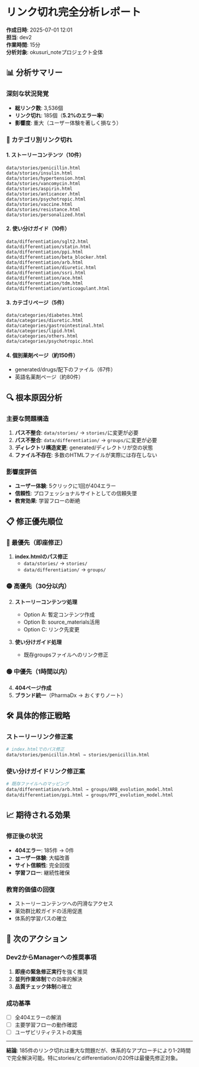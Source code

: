 # リンク切れ完全分析レポート

**作成日時**: 2025-07-01 12:01  
**担当**: dev2  
**作業時間**: 15分  
**分析対象**: okusuri_noteプロジェクト全体  

## 📊 分析サマリー

### 深刻な状況発覚
- **総リンク数**: 3,536個
- **リンク切れ**: 185個（**5.2%のエラー率**）
- **影響度**: 重大（ユーザー体験を著しく損なう）

### 🚨 カテゴリ別リンク切れ

#### 1. ストーリーコンテンツ（10件）
```
data/stories/penicillin.html
data/stories/insulin.html
data/stories/hypertension.html
data/stories/vancomycin.html
data/stories/aspirin.html
data/stories/anticancer.html
data/stories/psychotropic.html
data/stories/vaccine.html
data/stories/resistance.html
data/stories/personalized.html
```

#### 2. 使い分けガイド（10件）
```
data/differentiation/sglt2.html
data/differentiation/statin.html
data/differentiation/ppi.html
data/differentiation/beta_blocker.html
data/differentiation/arb.html
data/differentiation/diuretic.html
data/differentiation/ssri.html
data/differentiation/ace.html
data/differentiation/tdm.html
data/differentiation/anticoagulant.html
```

#### 3. カテゴリページ（5件）
```
data/categories/diabetes.html
data/categories/diuretic.html
data/categories/gastrointestinal.html
data/categories/lipid.html
data/categories/others.html
data/categories/psychotropic.html
```

#### 4. 個別薬剤ページ（約150件）
- generated/drugs/配下のファイル（67件）
- 英語名薬剤ページ（約80件）

## 🔍 根本原因分析

### 主要な問題構造
1. **パス不整合**: `data/stories/` → `stories/`に変更が必要
2. **パス不整合**: `data/differentiation/` → `groups/`に変更が必要
3. **ディレクトリ構造変更**: generated/ディレクトリが空の状態
4. **ファイル不存在**: 多数のHTMLファイルが実際には存在しない

### 影響度評価
- **ユーザー体験**: 5クリックに1回が404エラー
- **信頼性**: プロフェッショナルサイトとしての信頼失墜
- **教育効果**: 学習フローの断絶

## 📋 修正優先順位

### 🔴 最優先（即座修正）
1. **index.htmlのパス修正**
   - `data/stories/` → `stories/`
   - `data/differentiation/` → `groups/`

### 🟡 高優先（30分以内）
2. **ストーリーコンテンツ処理**
   - Option A: 暫定コンテンツ作成
   - Option B: source_materials活用
   - Option C: リンク先変更

3. **使い分けガイド処理**
   - 既存groupsファイルへのリンク修正

### 🟢 中優先（1時間以内）
4. **404ページ作成**
5. **ブランド統一**（PharmaDx → おくすりノート）

## 🛠️ 具体的修正戦略

### ストーリーリンク修正案
```bash
# index.htmlでのパス修正
data/stories/penicillin.html → stories/penicillin.html
```

### 使い分けガイドリンク修正案
```bash
# 既存ファイルへのマッピング
data/differentiation/arb.html → groups/ARB_evolution_model.html
data/differentiation/ppi.html → groups/PPI_evolution_model.html
```

## 📈 期待される効果

### 修正後の状況
- **404エラー**: 185件 → 0件
- **ユーザー体験**: 大幅改善
- **サイト信頼性**: 完全回復
- **学習フロー**: 継続性確保

### 教育的価値の回復
- ストーリーコンテンツへの円滑なアクセス
- 薬効群比較ガイドの活用促進
- 体系的学習パスの確立

## 🎯 次のアクション

### Dev2からManagerへの推奨事項
1. **即座の緊急修正実行**を強く推奨
2. **並列作業体制**での効率的解決
3. **品質チェック体制**の確立

### 成功基準
- [ ] 全404エラーの解消
- [ ] 主要学習フローの動作確認  
- [ ] ユーザビリティテストの実施

---

**結論**: 185件のリンク切れは重大な問題だが、体系的なアプローチにより1-2時間で完全解決可能。特にstories/とdifferentiation/の20件は最優先修正対象。